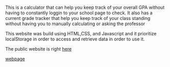 This is a calculator that can help you keep track of your overall GPA without having to constantly loggin to your school page to check. 
It also has a current grade tracker that help you keep track of your class standing without having you to manually calculating or asking the professor

This website was build using HTML,CSS, and Javascript and it prioritize localStorage in order to access and retrieve data in order to use it. 

The public website is right [here](https://thecollegecalculator.netlify.app/)

[webpage](webpage.png)

